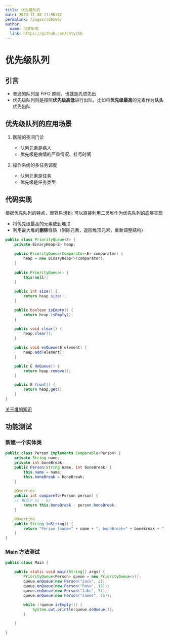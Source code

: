 ```yaml
---
title: 优先级队列
date: 2023-11-30 11:56:37
permalink: /pages/cd8596/
author: 
  name: 沉梦听雨
  link: https://github.com/cmty256
---
```

# 优先级队列

## 引言

- 普通的队列是 FIFO 原则，也就是先进先出
- 优先级队列则是按照**优先级高低**进行出队，比如将**优先级最高**的元素作为**队头**优先出队

## 优先级队列的应用场景

1. 医院的夜间门诊
   - 队列元素是病人
   - 优先级是病情的严重情况、挂号时间

2. 操作系统的多任务调度
   - 队列元素是任务
   - 优先级是任务类型

## 代码实现

根据优先队列的特点，很容易想到: 可以直接利用二叉堆作为优先队列的底层实现

- 将优先级最高的元素放到堆顶
- 利用最大堆的**删除**性质（删除元素，返回堆顶元素，重新调整结构）

```java
public class PriorityQueue<E> {
	private BinaryHeap<E> heap;
	
	public PriorityQueue(Comparator<E> comparator) {
		heap = new BinaryHeap<>(comparator);
	}
	
	public PriorityQueue() {
		this(null);
	}
	
	public int size() {
		return heap.size();
	}

	public boolean isEmpty() {
		return heap.isEmpty();
	}
	
	public void clear() {
		heap.clear();
	}

	public void enQueue(E element) {
		heap.add(element);
	}

	public E deQueue() {
		return heap.remove();
	}

	public E front() {
		return heap.get();
	}
}
```

[关于堆的知识](https://blog.csdn.net/qq_54088234/article/details/134716655?spm=1001.2014.3001.5501)

## 功能测试

### 新建一个实体类

```java
public class Person implements Comparable<Person> {
	private String name;
	private int boneBreak;
	public Person(String name, int boneBreak) {
		this.name = name;
		this.boneBreak = boneBreak;
	}
	
	@Override
	public int compareTo(Person person) {
    // 相当于 o1 - o2
		return this.boneBreak - person.boneBreak;
	}

	@Override
	public String toString() {
		return "Person [name=" + name + ", boneBreak=" + boneBreak + "]";
	}
}
```

### Main 方法测试

```java
public class Main {

	public static void main(String[] args) {
		PriorityQueue<Person> queue = new PriorityQueue<>();
		queue.enQueue(new Person("Jack", 2));
		queue.enQueue(new Person("Rose", 10));
		queue.enQueue(new Person("Jake", 5));
		queue.enQueue(new Person("James", 15));
		
		while (!queue.isEmpty()) {
			System.out.println(queue.deQueue());
		}

	}

}
```

